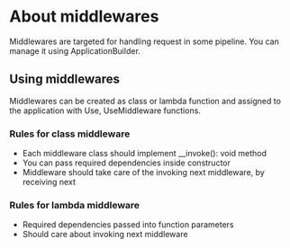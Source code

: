 # About middlewares

Middlewares are targeted for handling request in some pipeline. You can manage it using ApplicationBuilder.


## Using middlewares
Middlewares can be created as class or lambda function and assigned to the application with Use, UseMiddleware functions.


### Rules for class middleware

- Each middleware class should implement __invoke(): void method
- You can pass required dependencies inside constructor
- Middleware should take care of the invoking next middleware, by receiving next

### Rules for lambda middleware
- Required dependencies passed into function parameters
- Should care about invoking next middleware